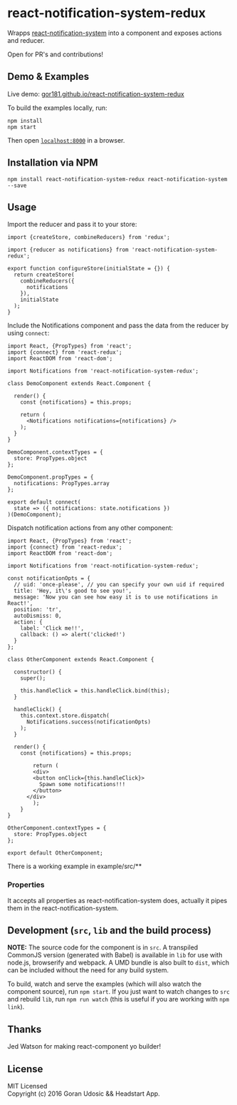 # react-notification-system-redux

Wrapps [react-notification-system](https://github.com/igorprado/react-notification-system) into a component and exposes actions and reducer.  

Open for PR's and contributions!

## Demo & Examples

Live demo: [gor181.github.io/react-notification-system-redux](http://gor181.github.io/react-notification-system-redux/)

To build the examples locally, run:

```
npm install
npm start
```

Then open [`localhost:8000`](http://localhost:8000) in a browser.


## Installation via NPM

```
npm install react-notification-system-redux react-notification-system --save
```

## Usage

Import the reducer and pass it to your store:

```
import {createStore, combineReducers} from 'redux';

import {reducer as notifications} from 'react-notification-system-redux';

export function configureStore(initialState = {}) {
  return createStore(
    combineReducers({
      notifications
    }),
    initialState
  );
}
```  

Include the Notifications component and pass the data from the reducer by using `connect`:

```
import React, {PropTypes} from 'react';
import {connect} from 'react-redux';
import ReactDOM from 'react-dom';

import Notifications from 'react-notification-system-redux';

class DemoComponent extends React.Component {

  render() {
    const {notifications} = this.props;

    return (
      <Notifications notifications={notifications} />
    );
  }
}

DemoComponent.contextTypes = {
  store: PropTypes.object
};

DemoComponent.propTypes = {
  notifications: PropTypes.array
};

export default connect(
  state => ({ notifications: state.notifications })
)(DemoComponent);
```

Dispatch notification actions from any other component:

```
import React, {PropTypes} from 'react';
import {connect} from 'react-redux';
import ReactDOM from 'react-dom';

import Notifications from 'react-notification-system-redux';

const notificationOpts = {
  // uid: 'once-please', // you can specify your own uid if required
  title: 'Hey, it\'s good to see you!',
  message: 'Now you can see how easy it is to use notifications in React!',
  position: 'tr',
  autoDismiss: 0,
  action: {
    label: 'Click me!!',
    callback: () => alert('clicked!')
  }
};

class OtherComponent extends React.Component {

  constructor() {
    super();

    this.handleClick = this.handleClick.bind(this);
  }

  handleClick() {
    this.context.store.dispatch(
      Notifications.success(notificationOpts)
    );
  }

  render() {
    const {notifications} = this.props;

		return (
	    <div>
        <button onClick={this.handleClick}>
          Spawn some notifications!!!
        </button>
      </div>
		);
	}
}

OtherComponent.contextTypes = {
  store: PropTypes.object
};

export default OtherComponent;
```

There is a working example in example/src/**

### Properties
It accepts all properties as react-notification-system does, actually it pipes them in the react-notification-system.

## Development (`src`, `lib` and the build process)

**NOTE:** The source code for the component is in `src`. A transpiled CommonJS version (generated with Babel) is available in `lib` for use with node.js, browserify and webpack. A UMD bundle is also built to `dist`, which can be included without the need for any build system.

To build, watch and serve the examples (which will also watch the component source), run `npm start`. If you just want to watch changes to `src` and rebuild `lib`, run `npm run watch` (this is useful if you are working with `npm link`).

## Thanks  

Jed Watson for making react-component yo builder!

## License

MIT Licensed  
Copyright (c) 2016 Goran Udosic && Headstart App.
